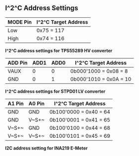 ## I^2^C Address Settings

| MODE Pin | I^2^C Target Address |
| -------- | -------------------- |
| Low      | 0x75 = 117           |
| High     | 0x74 = 116           |

**I^2^C address settings for TPS55289 HV converter**



| ADD Pin | ADD1 | ADD0 | I^2^C Target Address   |
| ------- | ---- | ---- | ---------------------- |
| VAUX    | 0    | 0    | 0b000'1000 = 0x08 = 8  |
| GND     | 0    | 1    | 0b000'1010 = 0x0A = 10 |

**I^2^C address settings for STPD01 LV converter**



| A1 Pin | A0 Pin | I^2^C Target Address   |
| ------ | ------ | ---------------------- |
| GND    | GND    | 0b100'0000 = 0x40 = 64 |
| GND    | V~S+~  | 0b100'0001 = 0x41 = 65 |
| V~S+~  | GND    | 0b100'0100 = 0x44 = 68 |
| V~S+~  | V~S+~  | 0b100'0101 = 0x45 = 69 |

**I2C address setting for INA219 E-Meter** 